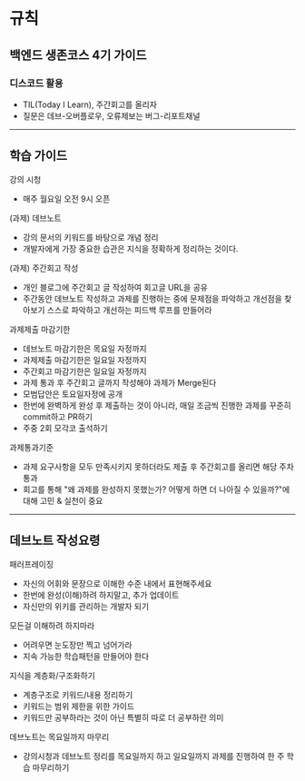 # 규칙

## 백엔드 생존코스 4기 가이드

### 디스코드 활용

- TIL(Today I Learn), 주간회고를 올리자
- 질문은 데브-오버플로우, 오류제보는 버그-리포트채널

---

## 학습 가이드

강의 시청

- 매주 월요일 오전 9시 오픈

(과제) 데브노트

- 강의 문서의 키워드를 바탕으로 개념 정리
- 개발자에게 가장 중요한 습관은 지식을 정확하게 정리하는 것이다.

(과제) 주간회고 작성

- 개인 블로그에 주간회고 글 작성하여 회고글 URL을 공유
- 주간동안 데브노트 작성하고 과제를 진행하는 중에 문제점을 파악하고 개선점을 찾아보기
스스로 파악하고 개선하는 피드백 루프를 만들어라

과제제출 마감기한

- 데브노트 마감기한은 목요일 자정까지
- 과제제출 마감기한은 일요일 자정까지
- 주간회고 마감기한은 일요일 자정까지
- 과제 통과 후 주간회고 글까지 작성해야 과제가 Merge된다
- 모범답안은 토요일자정에 공개
- 한번에 완벽하게 완성 후 제출하는 것이 아니라, 매일 조금씩 진행한 과제를 꾸준히 commit하고 PR하기
- 주중 2회 모각코 출석하기

과제통과기준

- 과제 요구사항을 모두 만족시키지 못하더라도 제출 후 주간회고를 올리면 해당 주차 통과
- 회고를 통해 "왜 과제를 완성하지 못했는가? 어떻게 하면 더 나아질 수 있을까?"에 대해 고민 & 실천이 중요

---

## 데브노트 작성요령

패러프레이징

- 자신의 어휘와 문장으로 이해한 수준 내에서 표현해주세요
- 한번에 완성(이해)하려 하지말고, 추가 업데이트
- 자신만의 위키를 관리하는 개발자 되기

모든걸 이해하려 하지마라

- 어려우면 눈도장만 찍고 넘어가라
- 지속 가능한 학습패턴을 만들어야 한다

지식을 계층화/구조화하기

- 계층구조로 키워드/내용 정리하기
- 키워드는 범위 제한을 위한 가이드
- 키워드만 공부하라는 것이 아닌 특별히 따로 더 공부하란 의미

데브노트는 목요일까지 마무리

- 강의시청과 데브노트 정리를 목요일까지 하고 일요일까지 과제를 진행하여 한 주 학습 마무리하기
